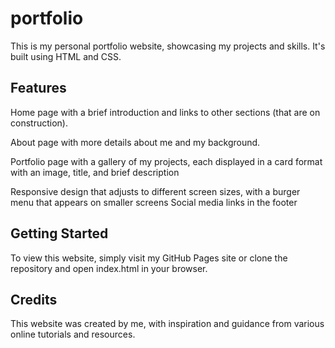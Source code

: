 # portfolio

This is my personal portfolio website, showcasing my projects and skills. It's built using HTML and CSS.


## Features

Home page with a brief introduction and links to other sections (that are on construction).

About page with more details about me and my background.

Portfolio page with a gallery of my projects, each displayed in a card format with an image, title, and brief description

Responsive design that adjusts to different screen sizes, with a burger menu that appears on smaller screens
Social media links in the footer


## Getting Started

To view this website, simply visit my GitHub Pages site or clone the repository and open index.html in your browser.


## Credits

This website was created by me, with inspiration and guidance from various online tutorials and resources.
